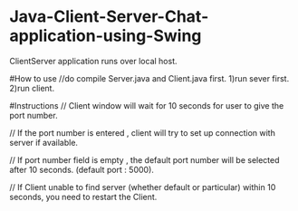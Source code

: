 # Java-Client-Server-Chat-application-using-Swing
ClientServer application runs over local host.

#How to use
//do compile Server.java and Client.java first.
1)run sever first.
2)run client.

#Instructions
// Client window will wait for 10 seconds for user to give the port number.

// If the port number is entered , client will try to set up connection with server if available.

// If port number field is empty , the default port number will be selected after 10 seconds. (default port : 5000).

// If Client unable to find server (whether default or particular) within 10 seconds, you need to restart the Client.
